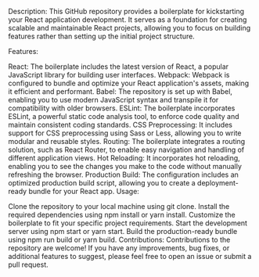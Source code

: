 Description: This GitHub repository provides a boilerplate for kickstarting your React application development. It serves as a foundation for creating scalable and maintainable React projects, allowing you to focus on building features rather than setting up the initial project structure.

Features:

React: The boilerplate includes the latest version of React, a popular JavaScript library for building user interfaces.
Webpack: Webpack is configured to bundle and optimize your React application's assets, making it efficient and performant.
Babel: The repository is set up with Babel, enabling you to use modern JavaScript syntax and transpile it for compatibility with older browsers.
ESLint: The boilerplate incorporates ESLint, a powerful static code analysis tool, to enforce code quality and maintain consistent coding standards.
CSS Preprocessing: It includes support for CSS preprocessing using Sass or Less, allowing you to write modular and reusable styles.
Routing: The boilerplate integrates a routing solution, such as React Router, to enable easy navigation and handling of different application views.
Hot Reloading: It incorporates hot reloading, enabling you to see the changes you make to the code without manually refreshing the browser.
Production Build: The configuration includes an optimized production build script, allowing you to create a deployment-ready bundle for your React app.
Usage:

Clone the repository to your local machine using git clone.
Install the required dependencies using npm install or yarn install.
Customize the boilerplate to fit your specific project requirements.
Start the development server using npm start or yarn start.
Build the production-ready bundle using npm run build or yarn build.
Contributions: Contributions to the repository are welcome! If you have any improvements, bug fixes, or additional features to suggest, please feel free to open an issue or submit a pull request.
